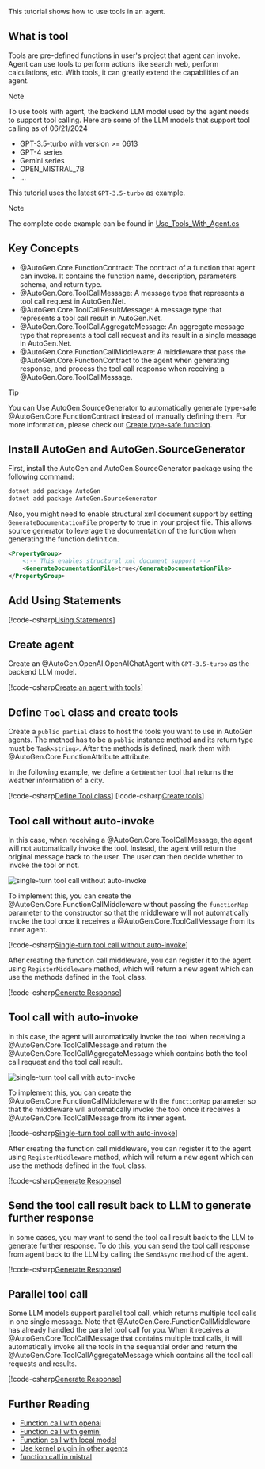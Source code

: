 This tutorial shows how to use tools in an agent.

## What is tool
Tools are pre-defined functions in user's project that agent can invoke. Agent can use tools to perform actions like search web, perform calculations, etc. With tools, it can greatly extend the capabilities of an agent.

> [!NOTE]
> To use tools with agent, the backend LLM model used by the agent needs to support tool calling. Here are some of the LLM models that support tool calling as of 06/21/2024
> - GPT-3.5-turbo with version >= 0613
> - GPT-4 series
> - Gemini series
> - OPEN_MISTRAL_7B
> - ...
>
> This tutorial uses the latest `GPT-3.5-turbo` as example.

> [!NOTE]
> The complete code example can be found in [Use_Tools_With_Agent.cs](https://github.com/ag2labs/autogen/blob/main/dotnet/sample/AutoGen.BasicSamples/GettingStart/Use_Tools_With_Agent.cs)

## Key Concepts
- @AutoGen.Core.FunctionContract: The contract of a function that agent can invoke. It contains the function name, description, parameters schema, and return type.
- @AutoGen.Core.ToolCallMessage: A message type that represents a tool call request in AutoGen.Net.
- @AutoGen.Core.ToolCallResultMessage: A message type that represents a tool call result in AutoGen.Net.
- @AutoGen.Core.ToolCallAggregateMessage: An aggregate message type that represents a tool call request and its result in a single message in AutoGen.Net.
- @AutoGen.Core.FunctionCallMiddleware: A middleware that pass the @AutoGen.Core.FunctionContract to the agent when generating response, and process the tool call response when receiving a @AutoGen.Core.ToolCallMessage.

> [!Tip]
> You can Use AutoGen.SourceGenerator to automatically generate type-safe @AutoGen.Core.FunctionContract instead of manually defining them. For more information, please check out [Create type-safe function](../articles/Create-type-safe-function-call.md).

## Install AutoGen and AutoGen.SourceGenerator
First, install the AutoGen and AutoGen.SourceGenerator package using the following command:

```bash
dotnet add package AutoGen
dotnet add package AutoGen.SourceGenerator
```

Also, you might need to enable structural xml document support by setting `GenerateDocumentationFile` property to true in your project file. This allows source generator to leverage the documentation of the function when generating the function definition.

```xml
<PropertyGroup>
    <!-- This enables structural xml document support -->
    <GenerateDocumentationFile>true</GenerateDocumentationFile>
</PropertyGroup>
```

## Add Using Statements

[!code-csharp[Using Statements](../../sample/AutoGen.BasicSamples/GettingStart/Use_Tools_With_Agent.cs?name=Using)]

## Create agent

Create an @AutoGen.OpenAI.OpenAIChatAgent with `GPT-3.5-turbo` as the backend LLM model.

[!code-csharp[Create an agent with tools](../../sample/AutoGen.BasicSamples/GettingStart/Use_Tools_With_Agent.cs?name=Create_Agent)]

## Define `Tool` class and create tools
Create a `public partial` class to host the tools you want to use in AutoGen agents. The method has to be a `public` instance method and its return type must be `Task<string>`. After the methods is defined, mark them with @AutoGen.Core.FunctionAttribute attribute.

In the following example, we define a `GetWeather` tool that returns the weather information of a city.

[!code-csharp[Define Tool class](../../sample/AutoGen.BasicSamples/GettingStart/Use_Tools_With_Agent.cs?name=Tools)]
[!code-csharp[Create tools](../../sample/AutoGen.BasicSamples/GettingStart/Use_Tools_With_Agent.cs?name=Create_tools)]

## Tool call without auto-invoke
In this case, when receiving a @AutoGen.Core.ToolCallMessage, the agent will not automatically invoke the tool. Instead, the agent will return the original message back to the user. The user can then decide whether to invoke the tool or not.

![single-turn tool call without auto-invoke](../images/articles/CreateAgentWithTools/single-turn-tool-call-without-auto-invoke.png)

To implement this, you can create the @AutoGen.Core.FunctionCallMiddleware without passing the `functionMap` parameter to the constructor so that the middleware will not automatically invoke the tool once it receives a @AutoGen.Core.ToolCallMessage from its inner agent.

[!code-csharp[Single-turn tool call without auto-invoke](../../sample/AutoGen.BasicSamples/GettingStart/Use_Tools_With_Agent.cs?name=Create_no_invoke_middleware)]

After creating the function call middleware, you can register it to the agent using `RegisterMiddleware` method, which will return a new agent which can use the methods defined in the `Tool` class.

[!code-csharp[Generate Response](../../sample/AutoGen.BasicSamples/GettingStart/Use_Tools_With_Agent.cs?name=Single_Turn_No_Invoke)]

## Tool call with auto-invoke
In this case, the agent will automatically invoke the tool when receiving a @AutoGen.Core.ToolCallMessage and return the @AutoGen.Core.ToolCallAggregateMessage which contains both the tool call request and the tool call result.

![single-turn tool call with auto-invoke](../images/articles/CreateAgentWithTools/single-turn-tool-call-with-auto-invoke.png)

To implement this, you can create the @AutoGen.Core.FunctionCallMiddleware with the `functionMap` parameter so that the middleware will automatically invoke the tool once it receives a @AutoGen.Core.ToolCallMessage from its inner agent.

[!code-csharp[Single-turn tool call with auto-invoke](../../sample/AutoGen.BasicSamples/GettingStart/Use_Tools_With_Agent.cs?name=Create_auto_invoke_middleware)]

After creating the function call middleware, you can register it to the agent using `RegisterMiddleware` method, which will return a new agent which can use the methods defined in the `Tool` class.

[!code-csharp[Generate Response](../../sample/AutoGen.BasicSamples/GettingStart/Use_Tools_With_Agent.cs?name=Single_Turn_Auto_Invoke)]

## Send the tool call result back to LLM to generate further response
In some cases, you may want to send the tool call result back to the LLM to generate further response. To do this, you can send the tool call response from agent back to the LLM by calling the `SendAsync` method of the agent.

[!code-csharp[Generate Response](../../sample/AutoGen.BasicSamples/GettingStart/Use_Tools_With_Agent.cs?name=Multi_Turn_Tool_Call)]

## Parallel tool call
Some LLM models support parallel tool call, which returns multiple tool calls in one single message. Note that @AutoGen.Core.FunctionCallMiddleware has already handled the parallel tool call for you. When it receives a @AutoGen.Core.ToolCallMessage that contains multiple tool calls, it will automatically invoke all the tools in the sequantial order and return the @AutoGen.Core.ToolCallAggregateMessage which contains all the tool call requests and results.

[!code-csharp[Generate Response](../../sample/AutoGen.BasicSamples/GettingStart/Use_Tools_With_Agent.cs?name=parallel_tool_call)]

## Further Reading
- [Function call with openai](../articles/OpenAIChatAgent-use-function-call.md)
- [Function call with gemini](../articles/AutoGen.Gemini/Function-call-with-gemini.md)
- [Function call with local model](../articles/Function-call-with-ollama-and-litellm.md)
- [Use kernel plugin in other agents](../articles/AutoGen.SemanticKernel/Use-kernel-plugin-in-other-agents.md)
- [function call in mistral](../articles/MistralChatAgent-use-function-call.md)